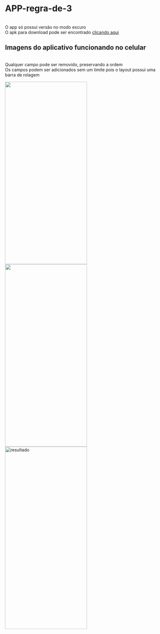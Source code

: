# APP-regra-de-3
<br />O app só possui versão no modo escuro
<br />O apk para download pode ser encontrado [clicando aqui](https://github.com/Ivanppf/APP-Media-Ponderada/blob/c0698a35ceb6decd654ee4563e1ad0da11cae230/app/release/app-release.apk)
## Imagens do aplicativo funcionando no celular
<br />Qualquer campo pode ser removido, preservando a ordem
<br />Os campos podem ser adicionados sem um limite pois o layout possui uma barra de rolagem

<img src="https://github.com/Ivanppf/APP-Media-Ponderada/blob/c0698a35ceb6decd654ee4563e1ad0da11cae230/Imagens/tela_inicial.jpg" alt="" width="270" height="600">  <img src="https://github.com/Ivanppf/APP-Media-Ponderada/blob/c0698a35ceb6decd654ee4563e1ad0da11cae230/Imagens/multiplos_campos.jpg" alt= "" width="270" height="600">
  <img src="https://github.com/Ivanppf/APP-Media-Ponderada/blob/c0698a35ceb6decd654ee4563e1ad0da11cae230/Imagens/resultado.jpg" alt="resultado" width="270" height="600">
